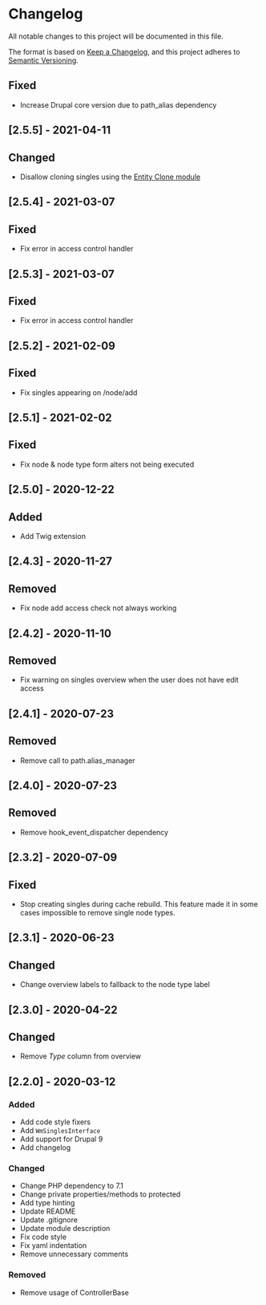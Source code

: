 # Changelog
All notable changes to this project will be documented in this file.

The format is based on [Keep a Changelog](https://keepachangelog.com/en/1.0.0/),
and this project adheres to [Semantic Versioning](https://semver.org/spec/v2.0.0.html).

## Fixed
- Increase Drupal core version due to path_alias dependency

## [2.5.5] - 2021-04-11
## Changed
- Disallow cloning singles using the [Entity Clone module](https://www.drupal.org/project/entity_clone)

## [2.5.4] - 2021-03-07
## Fixed
- Fix error in access control handler

## [2.5.3] - 2021-03-07
## Fixed
- Fix error in access control handler

## [2.5.2] - 2021-02-09
## Fixed
- Fix singles appearing on /node/add

## [2.5.1] - 2021-02-02
## Fixed
- Fix node & node type form alters not being executed

## [2.5.0] - 2020-12-22
## Added
- Add Twig extension

## [2.4.3] - 2020-11-27
## Removed
- Fix node add access check not always working

## [2.4.2] - 2020-11-10
## Removed
- Fix warning on singles overview when the user does not have edit access

## [2.4.1] - 2020-07-23
## Removed
- Remove call to path.alias_manager

## [2.4.0] - 2020-07-23
## Removed
- Remove hook_event_dispatcher dependency

## [2.3.2] - 2020-07-09
## Fixed
- Stop creating singles during cache rebuild. This feature made it in
 some cases impossible to remove single node types.

## [2.3.1] - 2020-06-23
## Changed
- Change overview labels to fallback to the node type label 

## [2.3.0] - 2020-04-22
## Changed
- Remove _Type_ column from overview

## [2.2.0] - 2020-03-12
### Added
- Add code style fixers
- Add `WmSinglesInterface`
- Add support for Drupal 9
- Add changelog

### Changed
- Change PHP dependency to 7.1
- Change private properties/methods to protected
- Add type hinting
- Update README
- Update .gitignore
- Update module description
- Fix code style
- Fix yaml indentation
- Remove unnecessary comments

### Removed
- Remove usage of ControllerBase
